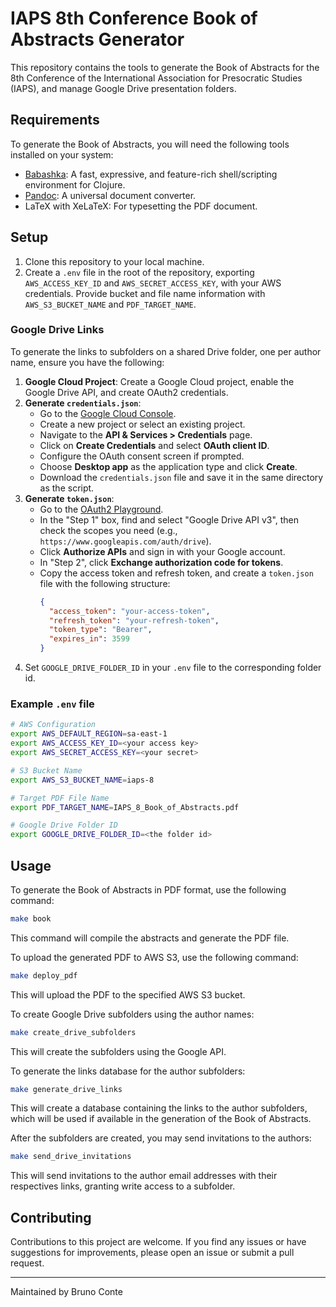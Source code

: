 # IAPS 8th Conference Book of Abstracts Generator

This repository contains the tools to generate the Book of Abstracts for the 8th Conference of the International Association for Presocratic Studies (IAPS), and manage Google Drive presentation folders.

## Requirements

To generate the Book of Abstracts, you will need the following tools installed on your system:

- [Babashka](https://github.com/babashka/babashka): A fast, expressive, and feature-rich shell/scripting environment for Clojure.
- [Pandoc](https://pandoc.org/): A universal document converter.
- LaTeX with XeLaTeX: For typesetting the PDF document.

## Setup

1. Clone this repository to your local machine.
2. Create a `.env` file in the root of the repository, exporting `AWS_ACCESS_KEY_ID` and `AWS_SECRET_ACCESS_KEY`, with your AWS credentials. Provide bucket and file name information with `AWS_S3_BUCKET_NAME` and `PDF_TARGET_NAME`.

### Google Drive Links

To generate the links to subfolders on a shared Drive folder, one per author name, ensure you have the following:

1. **Google Cloud Project**: Create a Google Cloud project, enable the Google Drive API, and create OAuth2 credentials.
2. **Generate `credentials.json`**:
   - Go to the [Google Cloud Console](https://console.cloud.google.com/).
   - Create a new project or select an existing project.
   - Navigate to the **API & Services > Credentials** page.
   - Click on **Create Credentials** and select **OAuth client ID**.
   - Configure the OAuth consent screen if prompted.
   - Choose **Desktop app** as the application type and click **Create**.
   - Download the `credentials.json` file and save it in the same directory as the script.
3. **Generate `token.json`**:
   - Go to the [OAuth2 Playground](https://developers.google.com/oauthplayground/).
   - In the "Step 1" box, find and select "Google Drive API v3", then check the scopes you need (e.g., `https://www.googleapis.com/auth/drive`).
   - Click **Authorize APIs** and sign in with your Google account.
   - In "Step 2", click **Exchange authorization code for tokens**.
   - Copy the access token and refresh token, and create a `token.json` file with the following structure:
     ```json
     {
       "access_token": "your-access-token",
       "refresh_token": "your-refresh-token",
       "token_type": "Bearer",
       "expires_in": 3599
     }
     ```
 4. Set `GOOGLE_DRIVE_FOLDER_ID` in your `.env` file to the corresponding folder id.

### Example `.env` file

```sh
# AWS Configuration
export AWS_DEFAULT_REGION=sa-east-1
export AWS_ACCESS_KEY_ID=<your access key>
export AWS_SECRET_ACCESS_KEY=<your secret>

# S3 Bucket Name
export AWS_S3_BUCKET_NAME=iaps-8

# Target PDF File Name
export PDF_TARGET_NAME=IAPS_8_Book_of_Abstracts.pdf

# Google Drive Folder ID
export GOOGLE_DRIVE_FOLDER_ID=<the folder id>
```

## Usage

To generate the Book of Abstracts in PDF format, use the following command:

```sh
make book
```

This command will compile the abstracts and generate the PDF file.

To upload the generated PDF to AWS S3, use the following command:

```sh
make deploy_pdf
```

This will upload the PDF to the specified AWS S3 bucket.

To create Google Drive subfolders using the author names:

```sh
make create_drive_subfolders
```

This will create the subfolders using the Google API.

To generate the links database for the author subfolders:

```sh
make generate_drive_links
```

This will create a database containing the links to the author subfolders, which will be used if available in the generation of the Book of Abstracts.

After the subfolders are created, you may send invitations to the authors:

```sh
make send_drive_invitations
```

This will send invitations to the author email addresses with their respectives links, granting write access to a subfolder.

## Contributing

Contributions to this project are welcome. If you find any issues or have suggestions for improvements, please open an issue or submit a pull request.

---
Maintained by Bruno Conte
